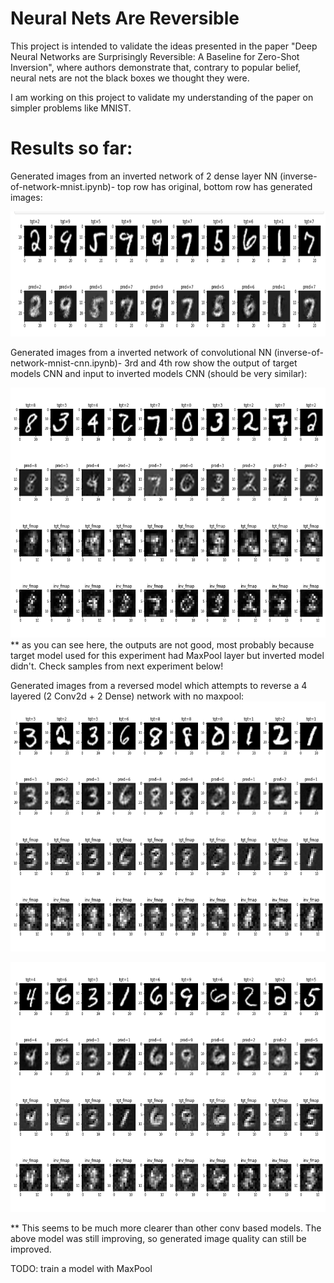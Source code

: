 # Neural Nets Are Reversible

This project is intended to validate the ideas presented in the paper 
"Deep Neural Networks are Surprisingly Reversible: A Baseline for Zero-Shot Inversion", 
where authors demonstrate that, contrary to popular belief, neural nets are not
the black boxes we thought they were. 

I am working on this project to validate my understanding of the paper on simpler
problems like MNIST.

# Results so far:
Generated images from an inverted network of 2 dense layer NN (inverse-of-network-mnist.ipynb)- top row has original, bottom row has generated images:

<img src="https://github.com/nayash/neural-nets-are-reversible/blob/95fa99ff05f7e8473a479c5889365dc7369fe0a6/assets/2-layer-Screenshot%20from%202021-11-21%2013-01-50.png" width=600 height=200/>

Generated images from a inverted network of convolutional NN (inverse-of-network-mnist-cnn.ipynb)- 3rd and 4th row show the output of target models CNN and input to inverted models CNN (should be very similar):

<img src="https://github.com/nayash/neural-nets-are-reversible/blob/master/assets/3layer_upsample_1conv_progressive_lecunNormalInit_selu_1637508546.0172439.png" width=700 height=400/>
** as you can see here, the outputs are not good, most probably because target model used 
for this experiment had MaxPool layer but inverted model didn't. Check samples from next experiment below!

Generated images from a reversed model which attempts to reverse a 4 layered (2 Conv2d + 2 Dense) network with no maxpool:
<img src="https://github.com/nayash/neural-nets-are-reversible/blob/master/assets/newProgressive_noPoolInTgt_4layer_nonProgsv_1638011097.0101573.png" width=700 height=400/>

<img src="https://github.com/nayash/neural-nets-are-reversible/blob/master/assets/newProgressive_noPoolInTgt_4layer_nonProgsv_1638020844.1275597.png" width=700 height=400/>

** This seems to be much more clearer than other conv based models. The above model was still improving, so generated image quality can still be improved.

TODO: train a model with MaxPool


